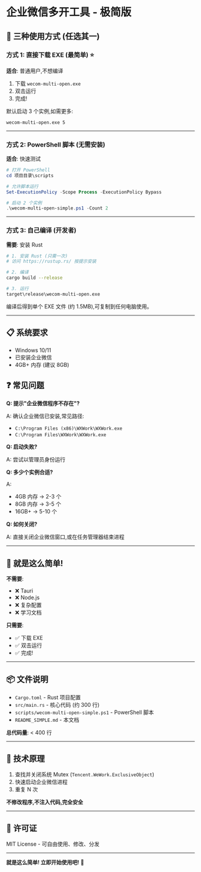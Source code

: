 # 企业微信多开工具 - 极简版

## 🚀 三种使用方式 (任选其一)

### 方式 1: 直接下载 EXE (最简单) ⭐

**适合**: 普通用户,不想编译

1. 下载 `wecom-multi-open.exe`
2. 双击运行
3. 完成!

默认启动 3 个实例,如需更多:
```cmd
wecom-multi-open.exe 5
```

---

### 方式 2: PowerShell 脚本 (无需安装)

**适合**: 快速测试

```powershell
# 打开 PowerShell
cd 项目目录\scripts

# 允许脚本运行
Set-ExecutionPolicy -Scope Process -ExecutionPolicy Bypass

# 启动 2 个实例
.\wecom-multi-open-simple.ps1 -Count 2
```

---

### 方式 3: 自己编译 (开发者)

**需要**: 安装 Rust

```bash
# 1. 安装 Rust (只需一次)
# 访问 https://rustup.rs/ 按提示安装

# 2. 编译
cargo build --release

# 3. 运行
target\release\wecom-multi-open.exe
```

编译后得到单个 EXE 文件 (约 1.5MB),可复制到任何电脑使用。

---

## 📋 系统要求

- Windows 10/11
- 已安装企业微信
- 4GB+ 内存 (建议 8GB)

## ❓ 常见问题

**Q: 提示"企业微信程序不存在"?**

A: 确认企业微信已安装,常见路径:
- `C:\Program Files (x86)\WXWork\WXWork.exe`
- `C:\Program Files\WXWork\WXWork.exe`

**Q: 启动失败?**

A: 尝试以管理员身份运行

**Q: 多少个实例合适?**

A:
- 4GB 内存 → 2-3 个
- 8GB 内存 → 3-5 个
- 16GB+ → 5-10 个

**Q: 如何关闭?**

A: 直接关闭企业微信窗口,或在任务管理器结束进程

---

## 🎯 就是这么简单!

**不需要**:
- ❌ Tauri
- ❌ Node.js
- ❌ 复杂配置
- ❌ 学习文档

**只需要**:
- ✅ 下载 EXE
- ✅ 双击运行
- ✅ 完成!

---

## 📦 文件说明

- `Cargo.toml` - Rust 项目配置
- `src/main.rs` - 核心代码 (约 300 行)
- `scripts/wecom-multi-open-simple.ps1` - PowerShell 脚本
- `README_SIMPLE.md` - 本文档

**总代码量**: < 400 行

---

## 🔧 技术原理

1. 查找并关闭系统 Mutex (`Tencent.WeWork.ExclusiveObject`)
2. 快速启动企业微信进程
3. 重复 N 次

**不修改程序,不注入代码,完全安全**

---

## 📄 许可证

MIT License - 可自由使用、修改、分发

---

**就是这么简单! 立即开始使用吧!** 🎉
